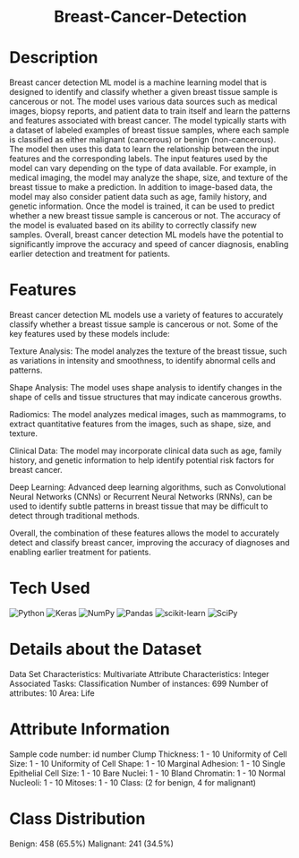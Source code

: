 <div align="center">
      <h1><br/>Breast-Cancer-Detection</h1>
     </div>


# Description
Breast cancer detection ML model is a machine learning model that is designed to identify and classify whether a given breast tissue sample is cancerous or not. The model uses various data sources such as medical images, biopsy reports, and patient data to train itself and learn the patterns and features associated with breast cancer.  The model typically starts with a dataset of labeled examples of breast tissue samples, where each sample is classified as either malignant (cancerous) or benign (non-cancerous). The model then uses this data to learn the relationship between the input features and the corresponding labels.  The input features used by the model can vary depending on the type of data available. For example, in medical imaging, the model may analyze the shape, size, and texture of the breast tissue to make a prediction. In addition to image-based data, the model may also consider patient data such as age, family history, and genetic information.  Once the model is trained, it can be used to predict whether a new breast tissue sample is cancerous or not. The accuracy of the model is evaluated based on its ability to correctly classify new samples.  Overall, breast cancer detection ML models have the potential to significantly improve the accuracy and speed of cancer diagnosis, enabling earlier detection and treatment for patients.

# Features
Breast cancer detection ML models use a variety of features to accurately classify whether a breast tissue sample is cancerous or not. Some of the key features used by these models include:

Texture Analysis: The model analyzes the texture of the breast tissue, such as variations in intensity and smoothness, to identify abnormal cells and patterns.

Shape Analysis: The model uses shape analysis to identify changes in the shape of cells and tissue structures that may indicate cancerous growths.

Radiomics: The model analyzes medical images, such as mammograms, to extract quantitative features from the images, such as shape, size, and texture.

Clinical Data: The model may incorporate clinical data such as age, family history, and genetic information to help identify potential risk factors for breast cancer.

Deep Learning: Advanced deep learning algorithms, such as Convolutional Neural Networks (CNNs) or Recurrent Neural Networks (RNNs), can be used to identify subtle patterns in breast tissue that may be difficult to detect through traditional methods.

Overall, the combination of these features allows the model to accurately detect and classify breast cancer, improving the accuracy of diagnoses and enabling earlier treatment for patients.





# Tech Used
 ![Python](https://img.shields.io/badge/python-3670A0?style=for-the-badge&logo=python&logoColor=ffdd54) ![Keras](https://img.shields.io/badge/Keras-%23D00000.svg?style=for-the-badge&logo=Keras&logoColor=white) ![NumPy](https://img.shields.io/badge/numpy-%23013243.svg?style=for-the-badge&logo=numpy&logoColor=white) ![Pandas](https://img.shields.io/badge/pandas-%23150458.svg?style=for-the-badge&logo=pandas&logoColor=white) ![scikit-learn](https://img.shields.io/badge/scikit--learn-%23F7931E.svg?style=for-the-badge&logo=scikit-learn&logoColor=white) ![SciPy](https://img.shields.io/badge/SciPy-%230C55A5.svg?style=for-the-badge&logo=scipy&logoColor=%white)
      
# Details about the Dataset
Data Set Characteristics: Multivariate Attribute Characteristics: Integer Associated Tasks: Classification Number of instances: 699 Number of attributes: 10 Area: Life

# Attribute Information
Sample code number: id number Clump Thickness: 1 - 10 Uniformity of Cell Size: 1 - 10 Uniformity of Cell Shape: 1 - 10 Marginal Adhesion: 1 - 10 Single Epithelial Cell Size: 1 - 10 Bare Nuclei: 1 - 10 Bland Chromatin: 1 - 10 Normal Nucleoli: 1 - 10 Mitoses: 1 - 10 Class: (2 for benign, 4 for malignant)

# Class Distribution
Benign: 458 (65.5%) Malignant: 241 (34.5%)

<!-- </> with 💛 by readMD (https://readmd.itsvg.in) -->
    
